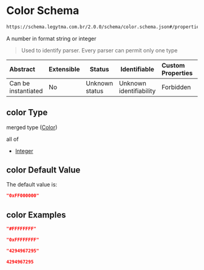 # Color Schema

```txt
https://schema.legytma.com.br/2.0.0/schema/color.schema.json#/properties/color
```

A number in format string or integer


> Used to identify parser. Every parser can permit only one type
>

| Abstract            | Extensible | Status         | Identifiable            | Custom Properties | Additional Properties | Access Restrictions | Defined In                                                                                |
| :------------------ | ---------- | -------------- | ----------------------- | :---------------- | --------------------- | ------------------- | ----------------------------------------------------------------------------------------- |
| Can be instantiated | No         | Unknown status | Unknown identifiability | Forbidden         | Allowed               | none                | [app_bar_theme.schema.json\*](../schema/app_bar_theme.schema.json) |

## color Type

merged type ([Color](app_bar_theme-properties-color.md))

all of

-   [Integer](color-allof-integer.md)

## color Default Value

The default value is:

```json
"0xFF000000"
```

## color Examples

```json
"#FFFFFFFF"
```

```json
"0xFFFFFFFF"
```

```json
"4294967295"
```

```json
4294967295
```
